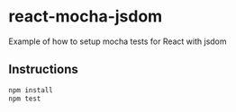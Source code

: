 # react-mocha-jsdom

Example of how to setup mocha tests for React with jsdom

## Instructions

```bash
npm install
npm test
```
